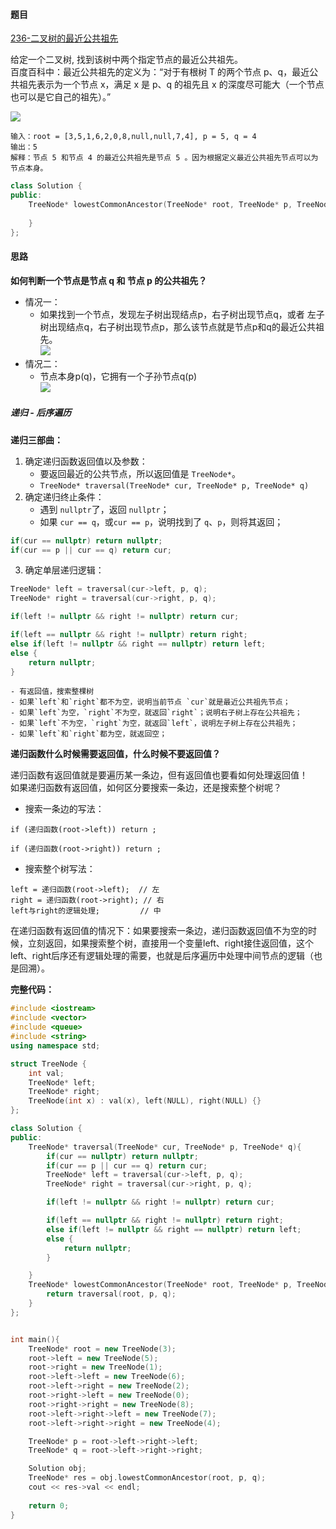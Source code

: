 <h4 id="p1atV">题目</h4>

[236-二叉树的最近公共祖先](etcode.cn/problems/lowest-common-ancestor-of-a-binary-tree/)

给定一个二叉树, 找到该树中两个指定节点的最近公共祖先。  
百度百科中：最近公共祖先的定义为：“对于有根树 T 的两个节点 p、q，最近公共祖先表示为一个节点 x，满足 x 是 p、q 的祖先且 x 的深度尽可能大（一个节点也可以是它自己的祖先）。”

![](http://cdn.notes.kamacoder.com/cf4abc05-3e59-4dbc-9872-77a50452d390.png)

```plain
输入：root = [3,5,1,6,2,0,8,null,null,7,4], p = 5, q = 4
输出：5
解释：节点 5 和节点 4 的最近公共祖先是节点 5 。因为根据定义最近公共祖先节点可以为节点本身。
```

```cpp
class Solution {
public:
    TreeNode* lowestCommonAncestor(TreeNode* root, TreeNode* p, TreeNode* q) {
        
    }
};
```

<h4 id="GVmyy">思路</h4>

**如何判断一个节点是节点 q 和 节点 p 的公共祖先？**

+ 情况一：
    - 如果找到一个节点，发现左子树出现结点p，右子树出现节点q，或者 左子树出现结点q，右子树出现节点p，那么该节点就是节点p和q的最近公共祖先。  
![](http://cdn.notes.kamacoder.com/3a0d7251-289d-41b8-baf3-eafcd73700d5.png)
+ 情况二：
    - 节点本身p(q)，它拥有一个子孙节点q(p)  
![](http://cdn.notes.kamacoder.com/fe13a273-7939-4ccb-a3f0-b25489a793c2.png)

<h5 id="UOGYl">递归 - 后序遍历</h5>

**递归三部曲：**

1. 确定递归函数返回值以及参数：
    - 要返回最近的公共节点，所以返回值是 `TreeNode*`。
    - `TreeNode* traversal(TreeNode* cur, TreeNode* p, TreeNode* q)`
2. 确定递归终止条件：
    - 遇到 `nullptr`了，返回 `nullptr`；
    - 如果 `cur == q`，或`cur == p`，说明找到了 `q`、`p`，则将其返回；

```cpp
if(cur == nullptr) return nullptr;
if(cur == p || cur == q) return cur;
```

3. 确定单层递归逻辑：

```cpp
TreeNode* left = traversal(cur->left, p, q);
TreeNode* right = traversal(cur->right, p, q);
```

```cpp
if(left != nullptr && right != nullptr) return cur;

if(left == nullptr && right != nullptr) return right;
else if(left != nullptr && right == nullptr) return left;
else {
    return nullptr;
}
```

    - 有返回值，搜索整棵树
    - 如果`left`和`right`都不为空，说明当前节点 `cur`就是最近公共祖先节点；
    - 如果`left`为空，`right`不为空，就返回`right`；说明右子树上存在公共祖先；
    - 如果`left`不为空，`right`为空，就返回`left`，说明左子树上存在公共祖先；
    - 如果`left`和`right`都为空，就返回空；



**递归函数什么时候需要返回值，什么时候不要返回值？**

递归函数有返回值就是要遍历某一条边，但有返回值也要看如何处理返回值！  
如果递归函数有返回值，如何区分要搜索一条边，还是搜索整个树呢？

+ 搜索一条边的写法：

```plain
if (递归函数(root->left)) return ;

if (递归函数(root->right)) return ;
```

+ 搜索整个树写法：

```plain
left = 递归函数(root->left);  // 左
right = 递归函数(root->right); // 右
left与right的逻辑处理;         // 中 
```

在递归函数有返回值的情况下：如果要搜索一条边，递归函数返回值不为空的时候，立刻返回，如果搜索整个树，直接用一个变量left、right接住返回值，这个left、right后序还有逻辑处理的需要，也就是后序遍历中处理中间节点的逻辑（也是回溯）。

**完整代码：**

```cpp
#include <iostream>
#include <vector>
#include <queue>
#include <string>
using namespace std;

struct TreeNode {
    int val;
    TreeNode* left;
    TreeNode* right;
    TreeNode(int x) : val(x), left(NULL), right(NULL) {}
};

class Solution {      
public:
    TreeNode* traversal(TreeNode* cur, TreeNode* p, TreeNode* q){
        if(cur == nullptr) return nullptr;
        if(cur == p || cur == q) return cur;
        TreeNode* left = traversal(cur->left, p, q);
        TreeNode* right = traversal(cur->right, p, q);

        if(left != nullptr && right != nullptr) return cur;

        if(left == nullptr && right != nullptr) return right;
        else if(left != nullptr && right == nullptr) return left;
        else {
            return nullptr;
        }

    }
    TreeNode* lowestCommonAncestor(TreeNode* root, TreeNode* p, TreeNode* q) {     
        return traversal(root, p, q);
    }
};


int main(){
    TreeNode* root = new TreeNode(3);
    root->left = new TreeNode(5);
    root->right = new TreeNode(1);
    root->left->left = new TreeNode(6);
    root->left->right = new TreeNode(2);
    root->right->left = new TreeNode(0);
    root->right->right = new TreeNode(8);
    root->left->right->left = new TreeNode(7);
    root->left->right->right = new TreeNode(4);

    TreeNode* p = root->left->right->left;
    TreeNode* q = root->left->right->right;

    Solution obj;
    TreeNode* res = obj.lowestCommonAncestor(root, p, q);
    cout << res->val << endl;
    
    return 0;
}
```

